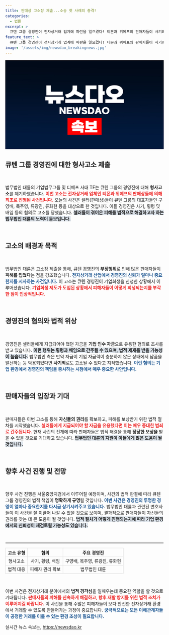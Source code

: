 ```yaml
---
title: 판매상 고소장 제출...소송 첫 사례의 충격!
categories:
  - 법률
excerpt: >
  큐텐 그룹 경영진이 전자상거래 업계에 파란을 일으켰다! 티몬과 위메프의 판매자들이 사기와 횡령 혐의로 고소장을 접수하며, 첫 사상 초유의 사건이 발생했다. 법무법인 대륜은 “셀러 자금을 기업 인수 자금으로 유용했다”는 의혹을 제기하며 강력한 법적 대응에 나섰다.
feature_text: >
  큐텐 그룹 경영진이 전자상거래 업계에 파란을 일으켰다! 티몬과 위메프의 판매자들이 사기와 횡령 혐의로 고소장을 접수하며, 첫 사상 초유의 사건이 발생했다. 법무법인 대륜은 “셀러 자금을 기업 인수 자금으로 유용했다”는 의혹을 제기하며 강력한 법적 대응에 나섰다.
image: '/assets/img/newsdao_breakingnews.jpg'
---
```


<p><img src="/assets/img/newsdao_breakingnews.jpg" alt="implanttips 속보" /></p>

<h2 data-ke-size="size26">큐텐 그룹 경영진에 대한 형사고소 제출</h2>

<p data-ke-size="size16">&nbsp;</p> 

<p>법무법인 대륜의 기업법무그룹 및 티메프 사태 TF는 큐텐 그룹의 경영진에 대해 <strong>형사고소</strong>를 제기하였습니다. <b><span style="color: #ee2323;">이번 고소는 전자상거래 업체인 티몬과 위메프의 판매상들에 의해 최초로 진행된 사건입니다.</span></b> 오늘의 사건은 셀러(판매상)들이 큐텐 그룹의 대표자들인 구영배, 목주영, 류광진, 류화현 등을 대상으로 한 것입니다. 이들 경영진은 사기, 횡령 및 배임 등의 혐의로 고소를 당했습니다. <b><span style="background-color: #21538527;">셀러들이 겪어온 피해를 법적으로 해결하고자 하는 법무법인 대륜의 노력이 돋보입니다.</span></b> </p>

<p data-ke-size="size16">&nbsp;</p>

<h2 data-ke-size="size26">고소의 배경과 목적</h2>

<p data-ke-size="size16">&nbsp;</p>

<p>법무법인 대륜은 고소장 제출을 통해, 큐텐 경영진의 <strong>부정행위</strong>로 인해 많은 판매자들이 <strong>피해를 입었다</strong>는 점을 강조했습니다. <b><span style="color: #1a5490;">전자상거래 산업에서 경영진의 신뢰가 얼마나 중요한지를 시사하는 사건입니다.</span></b> 이 고소는 큐텐 경영진이 기업회생을 신청한 상황에서 이루어졌습니다. <b><span style="color: #ee2323;">기업회생 제도가 도입된 상황에서 피해자들이 어떻게 희생되는지를 부각한 점이 인상적입니다.</span></b> </p>

<p data-ke-size="size16">&nbsp;</p>

<h2 data-ke-size="size26">경영진의 혐의와 법적 위상</h2>

<p data-ke-size="size16">&nbsp;</p>

<p>경영진은 셀러들에게 지급되어야 했던 자금을 <strong>기업 인수 자금</strong>으로 유용한 혐의로 조사를 받고 있습니다. <b><span style="background-color: #21538527;">이런 행위는 횡령과 배임으로 간주될 수 있으며, 법적 제재를 받을 가능성이 높습니다.</span></b> 법무법인 측은 만약 자금이 기업 자금력이 충분하지 않은 상태에서 납품을 알선하는 등 악용되었다면 <strong>사기죄</strong>로도 고소될 수 있다고 지적했습니다. <b><span style="color: #1a5490;">이런 혐의는 기업 환경에서 경영진의 책임을 중시하는 시점에서 매우 중요한 사안입니다.</span></b></p>

<p data-ke-size="size16">&nbsp;</p>

<h2 data-ke-size="size26">판매자들의 입장과 기대</h2>

<p data-ke-size="size16">&nbsp;</p>

<p>판매자들은 이번 고소를 통해 <strong>자신들의 권리</strong>를 확보하고, 피해를 보상받기 위한 법적 절차를 시작했습니다. <b><span style="color: #ee2323;">셀러들에게 지급되어야 할 자금을 유용했다면 이는 매우 중대한 범죄로 간주됩니다.</span></b> 현재 사건의 전개에 따라 판매자들은 법적 해결을 통해 <strong>정당한 보상을</strong> 받을 수 있을 것으로 기대하고 있습니다. <b><span style="background-color: #21538527;">법무법인 대륜의 지원이 이들에게 많은 도움이 될 것입니다.</span></b></p>

<p data-ke-size="size16">&nbsp;</p>

<h2 data-ke-size="size26">향후 사건 진행 및 전망</h2>

<p data-ke-size="size16">&nbsp;</p>

<p>향후 사건 진행은 서울중앙지검에서 이루어질 예정이며, 사건의 법적 판결에 따라 큐텐 그룹 경영진의 법적 책임이 <strong>명확하게 규명</strong>될 것입니다. <b><span style="color: #1a5490;">이번 사건은 경영진의 투명한 경영이 얼마나 중요한지를 다시금 상기시켜주고 있습니다.</span></b> 법무법인 대륜과 관련된 변호사들이 이 사건을 잘 이끌어 나갈 수 있을 것으로 보이며, 결과적으로 판매자들이 자신들의 권리를 찾는 데 큰 도움이 될 것입니다. <b><span style="background-color: #21538527;">법적 절차가 어떻게 진행되는지에 따라 기업 환경에서의 신뢰성이 재검토될 가능성도 있습니다.</span></b></p>

<p data-ke-size="size16">&nbsp;</p>

<hr style="border: 1px solid #dddddd;">

<table style="width: 100%; border-collapse: collapse;">
    <thead>
        <tr>
            <th style="border: 1px solid #dddddd; text-align: center;">고소 유형</th>
            <th style="border: 1px solid #dddddd; text-align: center;">혐의</th>
            <th style="border: 1px solid #dddddd; text-align: center;">주요 경영진</th>
        </tr>
    </thead>
    <tbody>
        <tr>
            <td style="border: 1px solid #dddddd; text-align: center;">형사고소</td>
            <td style="border: 1px solid #dddddd; text-align: center;">사기, 횡령, 배임</td>
            <td style="border: 1px solid #dddddd; text-align: center;">구영배, 목주영, 류광진, 류화현</td>
        </tr>
        <tr>
            <td style="border: 1px solid #dddddd; text-align: center;">법적 대응</td>
            <td style="border: 1px solid #dddddd; text-align: center;">피해자 권리 확보</td>
            <td style="border: 1px solid #dddddd; text-align: center;">법무법인 대륜</td>
        </tr>
    </tbody>
</table>

<p data-ke-size="size16">&nbsp;</p>

<p>이번 사건은 전자상거래 분야에서의 <strong>법적 경각심</strong>을 일깨우는데 중요한 역할을 할 것으로 기대됩니다. <b><span style="color: #ee2323;">판매자들의 피해를 신속하게 해결하고, 향후 재발 방지를 위한 법적 조치가 이루어지길 바랍니다.</span></b> 이 사건을 통해 수많은 피해자들이 보다 안전한 전자상거래 환경에서 거래할 수 있도록 만들어가는 과정이 중요합니다. <b><span style="color: #1a5490;">궁극적으로는 모든 이해관계자들이 공정한 거래를 이룰 수 있는 환경 조성이 필요합니다.</span></b></p>
실시간 뉴스 속보는, <a href="https://newsdao.kr" rel="dofollow">https://newsdao.kr</a>


